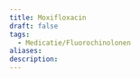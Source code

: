 ```yaml
---
title: Moxifloxacin
draft: false
tags:
  - Medicatie/Fluorochinolonen
aliases: 
description:
---
```

